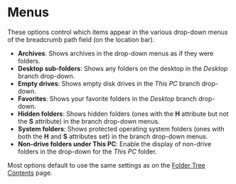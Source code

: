 # Menus

These options control which items appear in the various drop-down menus of the breadcrumb path field (on the location bar).

- **Archives**: Shows archives in the drop-down menus as if they were folders.
- **Desktop sub-folders**: Shows any folders on the desktop in the *Desktop* branch drop-down.
- **Empty drives**: Shows empty disk drives in the *This PC* branch drop-down.
- **Favorites**: Shows your favorite folders in the *Desktop* branch drop-down.
- **Hidden folders**: Shows hidden folders (ones with the **H** attribute but not the **S** attribute) in the branch drop-down menus.
- **System folders**: Shows protected operating system folders (ones with both the **H** and **S** attributes set) in the branch drop-down menus.
- **Non-drive folders under This PC**: Enable the display of non-drive folders in the drop-down for the *This PC* folder.

Most options default to use the same settings as on the [Folder Tree Contents](../../folder_tree/contents.md) page.

